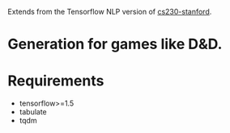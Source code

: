 Extends from the Tensorflow NLP version of [cs230-stanford](https://github.com/cs230-stanford/cs230-code-examples).

# Generation for games like D&D.

# Requirements

- tensorflow>=1.5
- tabulate
- tqdm
